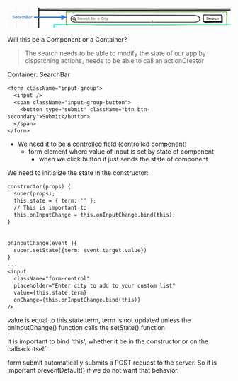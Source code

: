 ![](search-bar.png)

Will this be a Component or a Container?

> The search needs to be able to modify the state of our app by dispatching actions, needs to be able to call an actionCreator

Container: SearchBar
```
<form className="input-group">
  <input />
  <span className="input-group-button">
    <button type="submit" className="btn btn-secondary">Submit</button>
  </span>
</form>
```
* We need it to be a controlled field (controlled component)
  + form element where value of input is set by state of component
    + when we click button it just sends the state of component

We need to initialize the state in the constructor:
```
constructor(props) {
  super(props);
  this.state = { term: '' };
  // This is important to
  this.onInputChange = this.onInputChange.bind(this);
}


onInputChange(event ){
  super.setState({term: event.target.value})
}
...
<input
  className="form-control"
  placeholder="Enter city to add to your custom list"
  value={this.state.term}
  onChange={this.onInputChange.bind(this)}
/>
```
value is equal to this.state.term, term is not updated unless the onInputChange() function calls the setState() function

It is important to bind 'this', whether it be in the constructor or on the calback itself.

 form submit automatically submits a POST request to the server. So it is important preventDefault() if we do not want that behavior.
